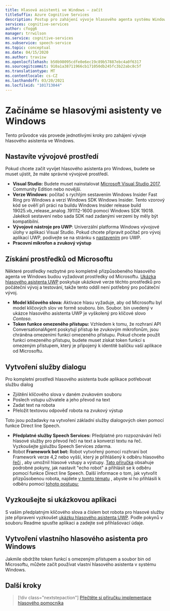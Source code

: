 ```yaml
---
title: Hlasová asistenti ve Windows – začít
titleSuffix: Azure Cognitive Services
description: Postup pro zahájení vývoje hlasového agenta systému Windows, včetně odkazu na vzorový rychlý Start kódu.
services: cognitive-services
author: cfogg6
manager: trrwilson
ms.service: cognitive-services
ms.subservice: speech-service
ms.topic: conceptual
ms.date: 04/15/2020
ms.author: travisw
ms.openlocfilehash: b50b98095cdfe0e6ec19c89b57887ebc4a0f6317
ms.sourcegitcommit: 910a1a38711966cb171050db245fc3b22abc8c5f
ms.translationtype: MT
ms.contentlocale: cs-CZ
ms.lasthandoff: 03/20/2021
ms.locfileid: "101713044"
---
```

# <a name="getting-started-with-voice-assistants-on-windows"></a>Začínáme se hlasovými asistenty ve Windows

Tento průvodce vás provede jednotlivými kroky pro zahájení vývoje hlasového asistenta ve Windows.

## <a name="set-up-your-development-environment"></a>Nastavíte vývojové prostředí

Pokud chcete začít vyvíjet hlasového asistenta pro Windows, budete se muset ujistit, že máte správné vývojové prostředí.

- **Visual Studio:** Budete muset nainstalovat [Microsoft Visual Studio 2017](https://visualstudio.microsoft.com/), Community Edition nebo novější.
- **Verze Windows**: počítač s rychlým sestavením Windows Insider Fast Ring pro Windows a verzí Windows SDK Windows Insider. Tento vzorový kód se ověří při práci na buildu Windows Insider release build 19025.vb_release_analog .191112-1600 pomocí Windows SDK 19018. Jakékoli sestavení nebo sada SDK nad zadanými verzemi by měly být kompatibilní.
- **Vývojové nástroje pro UWP**: Univerzální platforma Windows vývojové úlohy v aplikaci Visual Studio. Pokud chcete připravit počítač pro vývoj aplikací UWP, podívejte se na stránku s [nastavením](/windows/uwp/get-started/get-set-up) pro UWP.
- **Pracovní mikrofon a zvukový výstup**

## <a name="obtain-resources-from-microsoft"></a>Získání prostředků od Microsoftu

Některé prostředky nezbytné pro kompletně přizpůsobeného hlasového agenta ve Windows budou vyžadovat prostředky od Microsoftu. [Ukázka hlasového asistenta UWP](windows-voice-assistants-faq.md#the-uwp-voice-assistant-sample) poskytuje ukázkové verze těchto prostředků pro počáteční vývoj a testování, takže tento oddíl není potřebný pro počáteční vývoj.

- **Model klíčového slova:** Aktivace hlasu vyžaduje, aby od Microsoftu byl model klíčových slov ve formě souboru. bin. Soubor. bin uvedený v ukázce hlasového asistenta UWP je vyškolený pro klíčové slovo *Contoso*.
- **Token funkce omezeného přístupu:** Vzhledem k tomu, že rozhraní API ConversationalAgent poskytují přístup ke zvukovým mikrofonům, jsou chráněna omezeními funkcí omezeného přístupu. Pokud chcete použít funkci omezeného přístupu, budete muset získat token funkcí s omezeným přístupem, který je připojený k identitě balíčku vaší aplikace od Microsoftu.

## <a name="establish-a-dialog-service"></a>Vytvoření služby dialogu

Pro kompletní prostředí hlasového asistenta bude aplikace potřebovat službu dialog

- Zjištění klíčového slova v daném zvukovém souboru
- Poslech vstupu uživatele a jeho převod na text
- Zadat text na robota
- Přeložit textovou odpověď robota na zvukový výstup

Toto jsou požadavky na vytvoření základní služby dialogových oken pomocí funkce Direct line Speech.

- **Předplatné služby Speech Services:** Předplatné pro rozpoznávání řeči hlasové služby pro převod řeči na text a konverzi textu na řeč. Vyzkoušejte [si](./overview.md#try-the-speech-service-for-free)službu Speech Services zdarma.
- Robot **Framework bot bot:**  Robot vytvořený pomocí rozhraní bot Framework verze 4,2 nebo vyšší, který je přihlášený k odběru hlasového [řeči](./direct-line-speech.md) , aby umožnil hlasové vstupy a výstupy. [Tato příručka](./tutorial-voice-enable-your-bot-speech-sdk.md) obsahuje podrobné pokyny, jak nastavit "echo robot" a přihlásit se k odběru pomocí funkce Direct line Speech. Další informace o tom, jak vytvořit přizpůsobenou robota, najdete [v tomto tématu](https://blog.botframework.com/2018/05/07/build-a-microsoft-bot-framework-bot-with-the-bot-builder-sdk-v4/) , abyste si ho přihlásili k odběru pomocí [tohoto postupu:](./tutorial-voice-enable-your-bot-speech-sdk.md)

## <a name="try-out-the-sample-app"></a>Vyzkoušejte si ukázkovou aplikaci

S vaším předplatným klíčového slova a číslem bot robota pro hlasové služby jste připraveni vyzkoušet [ukázku hlasového asistenta UWP](windows-voice-assistants-faq.md#the-uwp-voice-assistant-sample). Podle pokynů v souboru Readme spusťte aplikaci a zadejte své přihlašovací údaje.

## <a name="create-your-own-voice-assistant-for-windows"></a>Vytvoření vlastního hlasového asistenta pro Windows

Jakmile obdržíte token funkcí s omezeným přístupem a soubor bin od Microsoftu, můžete začít používat vlastní hlasového asistenta v systému Windows.

## <a name="next-steps"></a>Další kroky

> [!div class="nextstepaction"]
> [Přečtěte si příručku implementace hlasového pomocníka](windows-voice-assistants-implementation-guide.md)